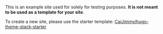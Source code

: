 This is an example site used for solely for testing purposes. **It is not meant to be used as a template for your site**. 

To create a new site, please use the starter template: [CaiJimmy/hugo-theme-stack-starter](https://github.com/CaiJimmy/hugo-theme-stack-starter/)